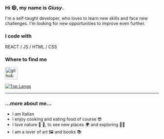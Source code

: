 ### Hi 😄, my name is ***Giusy***.

I'm  a self-taught developer, who loves to learn new skills and face new challenges.
I'm looking for new opportunities to improve even further.

### I code with
REACT / JS / HTML / CSS 

### Where to find me

[<img src='https://cdn.jsdelivr.net/npm/simple-icons@3.0.1/icons/github.svg' alt='github' height='40'>](https://github.com/Andro87)  

[![Top Langs](https://github-readme-stats.vercel.app/api/top-langs/?username=Andro87)](https://github.com/anuraghazra/github-readme-stats)

-----

### ...more about me...
- I am Italian 
- I enjoy cooking and eating food of course 😎
- I love nature 🌸 🌳, to see new places 🌍 and exploring 🚴‍♀️
- I am a lover of art 🖼️  and books 📚
